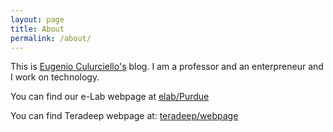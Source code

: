 ```yaml
---
layout: page
title: About
permalink: /about/
---
```


This is [Eugenio Culurciello's](https://engineering.purdue.edu/elab/html/contact-eugenio-culurciello.html) blog. I am a professor and an enterpreneur and I work on technology.

You can find our e-Lab webpage at [elab/Purdue](https://engineering.purdue.edu/elab/index.html)

You can find Teradeep webpage at: [teradeep/webpage](https://teradeep.com)
